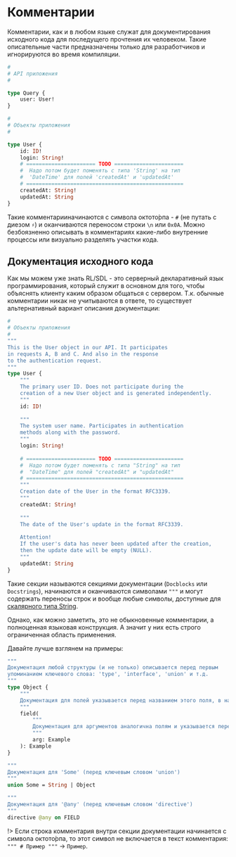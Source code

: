 # Комментарии

Комментарии, как и в любом языке служат для документирования исходного 
кода для последущего прочтения их человеком. Такие описательные части 
предназначены только для разработчиков и игнорируются во время компиляции.

```graphql
#
# API приложения
#

type Query {
    user: User!
}

#
# Объекты приложения 
#

type User {
    id: ID!
    login: String!
    # ====================== TODO ======================
    #  Надо потом будет поменять с типа 'String' на тип
    #  'DateTime' для полей 'createdAt' и 'updatedAt'
    # ==================================================
    createdAt: String!
    updatedAt: String 
}
```

Такие комментарииначинаются с символа октото́рпа - `#` (не путать с диезом `♯`) 
и оканчиваются переносом строки `\n` или `0x0A`. Можно безбоязненно описывать в 
комментариях какие-либо внутренние процессы или визуально разделять участки кода.

## Документация исходного кода

Как мы можем уже знать RL/SDL - это серверный декларативный язык 
программирования, который служит в основном для того, чтобы объяснять 
клиенту каким образом общаться с сервером. Т.к. обычные комментарии никак не 
учитываются в ответе, то существует альтернативный вариант описания документации:

```graphql
#
# Объекты приложения 
#
"""
This is the User object in our API. It participates 
in requests A, B and C. And also in the response 
to the authentication request.
"""
type User {
    """
    The primary user ID. Does not participate during the 
    creation of a new User object and is generated independently.
    """
    id: ID!
    
    """
    The system user name. Participates in authentication 
    methods along with the password.
    """
    login: String!
    
    # ====================== TODO ======================
    #  Надо потом будет поменять с типа "String" на тип
    #  "DateTime" для полей "createdAt" и "updatedAt"
    # ==================================================
    """
    Creation date of the User in the format RFC3339.
    """
    createdAt: String!
    
    """
    The date of the User's update in the format RFC3339.
    
    Attention! 
    If the user's data has never been updated after the creation,
    then the update date will be empty (NULL).
    """
    updatedAt: String
}
```

Такие секции называются секциями документации (`Docblocks` или `Docstrings`), 
начинаются и оканчиваются символами `"""` и могут содержать переносы строк и 
вообще любые символы, доступные для [скалярного типа String](/sdl/scalar/string).

Однако, как можно заметить, это не обыкновенные комментарии, а 
полноценная языковая конструкция. А значит у них есть строго ограниченная 
область применения. 

Давайте лучше взглянем на примеры:
```graphql
""" 
Документация любой структуры (и не только) описывается перед первым 
упоминанием ключевого слова: 'type', 'interface', 'union' и т.д.
"""
type Object {
    """
    Документация для полей указывается перед названием этого поля, в нашем случае 'field'. 
    """
    field(
        """ 
        Документация для аргументов аналогична полям и указывается перед именем аргумента ('arg').
        """
        arg: Example
    ): Example
}

"""
Документация для 'Some' (перед ключевым словом 'union')
"""
union Some = String | Object

"""
Документация для '@any' (перед ключевым словом 'directive')
"""
directive @any on FIELD
``` 

!> Если строка комментария внутри секции документации начинается с символа
 октото́рпа, то этот символ не включается в текст комментария: `""" # Пример """` -> `Пример`.
